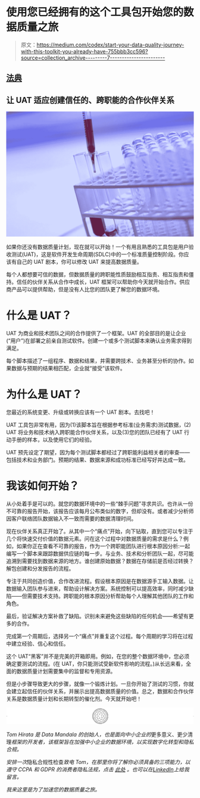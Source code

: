 # 使用您已经拥有的这个工具包开始您的数据质量之旅

> 原文：<https://medium.com/codex/start-your-data-quality-journey-with-this-toolkit-you-already-have-755bbb3cc596?source=collection_archive---------7----------------------->

## [法典](http://medium.com/codex)

## **让 UAT 适应创建信任的、跨职能的合作伙伴关系**

![](img/77e40b4dd38c3c909f133ba60880114c.png)

如果你还没有数据质量计划，现在就可以开始！一个有用且熟悉的工具包是用户验收测试(UAT)，这是软件开发生命周期(SDLC)中的一个标准质量控制阶段。你应该有自己的 UAT 剧本，你可以修改 UAT 来提高数据质量。

每个人都想要可信的数据，但数据质量的跨职能性质鼓励相互指责、相互指责和僵持。信任的伙伴关系从合作中成长，UAT 框架可以帮助你今天就开始合作。供应商产品可以提供帮助，但是没有人比您的团队更了解您的数据环境。

# 什么是 UAT？

UAT 为商业和技术团队之间的合作提供了一个框架。UAT 的全部目的是让企业(“用户”)在部署之前亲自测试软件。创建一个或多个测试脚本来确认业务需求得到满足。

每个脚本描述了一组程序、数据和结果，并需要跨技术、业务甚至分析的协作。如果数据与预期的结果相匹配，企业就“接受”该软件。

# 为什么是 UAT？

您最近的系统变更、升级或转换应该有一个 UAT 剧本。去找吧！

UAT 工具包非常有用，因为(1)该脚本旨在根据参考标准(业务需求)测试数据，(2) UAT 将业务和技术纳入跨职能合作伙伴关系，以及(3)您的团队已经有了 UAT 行动手册的样本，以及使用它们的经验。

UAT 预先设定了期望，因为每个测试脚本都经过了跨职能利益相关者的审查——包括技术和业务部门。预期的结果、数据来源和成功标准已经写好并达成一致。

# 我该如何开始？

从小处着手是可以的。就您的数据环境中的一些“棘手问题”寻求共识。也许从一份不可靠的报告开始，该报告应该每月公布类似的数字，但却没有。或者减少分析师因客户联络团队数据输入不一致而需要的数据清理时间。

现在伙伴关系真正开始了。从其中一个“痛点”开始，向下钻取，直到您可以专注于几个将快速交付价值的数据元素。问在这个过程中对数据质量的需求是什么？例如，如果你正在查看不可靠的报告，作为一个跨职能团队进行根本原因分析:一起编写一个脚本来跟踪数据供应链的每一步。与业务、技术和分析团队一起，尽可能追溯到需要找到数据来源的地方。谁创建原始数据？数据在存储前是否经过转换？解包创建和分发报告的流程。

专注于共同创造价值，合作改进流程。假设根本原因是在数据源手工输入数据。让数据输入团队参与进来，帮助设计解决方案。系统控制可以提高效率，同时减少缺陷——但需要技术支持。跨职能的根本原因分析帮助每个人理解其他团队的工作和角色。

最后，验证解决方案补救了缺陷。识别未来避免这些缺陷的任何机会——希望有更多的合作。

完成第一个周期后，选择另一个“痛点”并重复这个过程。每个周期的学习将在过程中建立经验、信心和信任。

这个 UAT“黑客”并不是完美的开箱即用。例如，在您的整个数据环境中，您必须确定要测试的流程。(在 UAT，你只能测试受新软件影响的流程。)从长远来看，全面的数据质量计划需要集中的监督和专用资源。

但是小步骤导致更大的步骤，就像一个锻炼计划。一旦你开始了测试的习惯，你就会建立起信任的伙伴关系，并展示出提高数据质量的价值。总之，数据和合作伙伴关系是数据质量计划和长期转型的催化剂。今天就开始吧！

![](img/e431461a7d485b243de0028bf97f1f6e.png)

*Tom Hirata 是 Data Mandala 的创始人，也是面向中小企业的*更多意义、更少清理*框架的开发者，该框架旨在加强中小企业的数据环境，以实现数字化转型和隐私合规。*

*安排一次*隐私合规性检查*致电 Tom，在那里你将了解你必须具备的三项能力，以遵守 CCPA 和 GDPR 的消费者隐私法规，点击* [*此处*](https://calendly.com/datamandala) *。也可以在*[*LinkedIn*](https://www.linkedin.com/in/tom-hirata/)*上给我留言。*

*我来这里是为了加速您的数据质量之旅。*